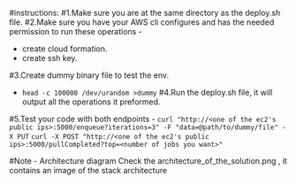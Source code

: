#instructions:
#1.Make sure you are at the same directory as the deploy.sh file.
#2.Make sure you have your AWS cli configures and has the needed permission to run these operations - 
 - create cloud formation.
 - create ssh key.

#3.Create dummy binary file to test the env.
 - ```head -c 100000 /dev/urandom >dummy```
#4.Run the deploy.sh file, it will output all the operations it preformed.
 
#5.Test your code with both endpoints - 
```curl "http://<one of the ec2's public ips>:5000/enqueue?iterations=3" -F "data=@path/to/dummy/file" -X PUT```
```curl -X POST "http://<one of the ec2's public ips>:5000/pullCompleted?top=<number of jobs you want>"```

#Note - Architecture diagram
Check the architecture_of_the_solution.png , it contains an image of the stack architecture